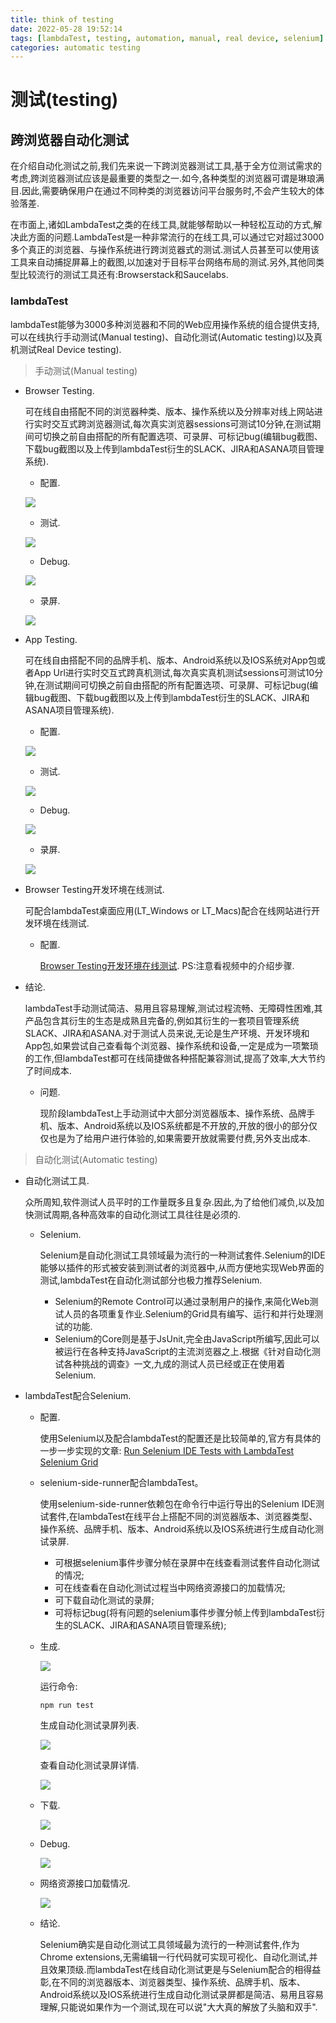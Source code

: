 ```yaml
---
title: think of testing
date: 2022-05-28 19:52:14
tags: [lambdaTest, testing, automation, manual, real device, selenium]
categories: automatic testing
---
```


# 测试(testing)

## 跨浏览器自动化测试

  在介绍自动化测试之前,我们先来说一下跨浏览器测试工具,基于全方位测试需求的考虑,跨浏览器测试应该是最重要的类型之一.如今,各种类型的浏览器可谓是琳琅满目.因此,需要确保用户在通过不同种类的浏览器访问平台服务时,不会产生较大的体验落差.
  
  在市面上,诸如LambdaTest之类的在线工具,就能够帮助以一种轻松互动的方式,解决此方面的问题.LambdaTest是一种非常流行的在线工具,可以通过它对超过3000多个真正的浏览器、与操作系统进行跨浏览器式的测试.测试人员甚至可以使用该工具来自动捕捉屏幕上的截图,以加速对于目标平台网络布局的测试.另外,其他同类型比较流行的测试工具还有:Browserstack和Saucelabs.

### lambdaTest

  lambdaTest能够为3000多种浏览器和不同的Web应用操作系统的组合提供支持,可以在线执行手动测试(Manual testing)、自动化测试(Automatic testing)以及真机测试Real Device testing).

> 手动测试(Manual testing)

  - Browser Testing.

    可在线自由搭配不同的浏览器种类、版本、操作系统以及分辨率对线上网站进行实时交互式跨浏览器测试,每次真实浏览器sessions可测试10分钟,在测试期间可切换之前自由搭配的所有配置选项、可录屏、可标记bug(编辑bug截图、下载bug截图以及上传到lambdaTest衍生的SLACK、JIRA和ASANA项目管理系统).

    - 配置.

    ![](https://image.white-than-wood.zone/lambdaTest/Manual/browser/Manual_home.png)

    - 测试.

    ![](https://image.white-than-wood.zone/lambdaTest/Manual/browser/Manual_testing.png)

    - Debug.

    ![](https://image.white-than-wood.zone/lambdaTest/Manual/browser/Manual_debug.png)

    - 录屏.

    ![](https://image.white-than-wood.zone/lambdaTest/Manual/browser/Manual_video.png)

  - App Testing.

    可在线自由搭配不同的品牌手机、版本、Android系统以及IOS系统对App包或者App Url进行实时交互式跨真机测试,每次真实真机测试sessions可测试10分钟,在测试期间可切换之前自由搭配的所有配置选项、可录屏、可标记bug(编辑bug截图、下载bug截图以及上传到lambdaTest衍生的SLACK、JIRA和ASANA项目管理系统).

    - 配置.

    ![](https://image.white-than-wood.zone/lambdaTest/Manual/app/Manual_home.png)

    - 测试.

    ![](https://image.white-than-wood.zone/lambdaTest/Manual/app/Manual_testing.png)

    - Debug.

    ![](https://image.white-than-wood.zone/lambdaTest/Manual/app/Manual_debug.png)

    - 录屏.

    ![](https://image.white-than-wood.zone/lambdaTest/Manual/app/Manual_video.png)

  - Browser Testing开发环境在线测试.

    可配合lambdaTest桌面应用(LT_Windows or LT_Macs)配合在线网站进行开发环境在线测试.

    - 配置.

      <a href='https://www.lambdatest.com/support/docs/testing-locally-hosted-pages/'>Browser Testing开发环境在线测试</a>. PS:注意看视频中的介绍步骤.

  - 结论.

    lambdaTest手动测试简洁、易用且容易理解,测试过程流畅、无障碍性困难,其产品包含其衍生的生态是成熟且完备的,例如其衍生的一套项目管理系统SLACK、JIRA和ASANA.对于测试人员来说,无论是生产环境、开发环境和App包,如果尝试自己查看每个浏览器、操作系统和设备,一定是成为一项繁琐的工作,但lambdaTest都可在线简捷做各种搭配兼容测试,提高了效率,大大节约了时间成本.

    - 问题.

      现阶段lambdaTest上手动测试中大部分浏览器版本、操作系统、品牌手机、版本、Android系统以及IOS系统都是不开放的,开放的很小的部分仅仅也是为了给用户进行体验的,如果需要开放就需要付费,另外支出成本.

> 自动化测试(Automatic testing)

- 自动化测试工具.

  众所周知,软件测试人员平时的工作量既多且复杂.因此,为了给他们减负,以及加快测试周期,各种高效率的自动化测试工具往往是必须的.

  - Selenium.

    Selenium是自动化测试工具领域最为流行的一种测试套件.Selenium的IDE能够以插件的形式被安装到测试者的浏览器中,从而方便地实现Web界面的测试,lambdaTest在自动化测试部分也极力推荐Selenium.

    - Selenium的Remote Control可以通过录制用户的操作,来简化Web测试人员的各项重复作业.Selenium的Grid具有编写、运行和并行处理测试的功能.
    - Selenium的Core则是基于JsUnit,完全由JavaScript所编写,因此可以被运行在各种支持JavaScript的主流浏览器之上.根据《针对自动化测试各种挑战的调查》一文,九成的测试人员已经或正在使用着Selenium.

- lambdaTest配合Selenium.

  - 配置.

    使用Selenium以及配合lambdaTest的配置还是比较简单的,官方有具体的一步一步实现的文章: <a href='https://www.lambdatest.com/support/docs/run-selenium-ide-tests-on-lambdatest-selenium-cloud-grid/'>Run Selenium IDE Tests with LambdaTest Selenium Grid</a>

  - selenium-side-runner配合lambdaTest。

    使用selenium-side-runner依赖包在命令行中运行导出的Selenium IDE测试套件,在lambdaTest在线平台上搭配不同的浏览器版本、浏览器类型、操作系统、品牌手机、版本、Android系统以及IOS系统进行生成自动化测试录屏.

    - 可根据selenium事件步骤分帧在录屏中在线查看测试套件自动化测试的情况;
    - 可在线查看在自动化测试过程当中网络资源接口的加载情况;
    - 可下载自动化测试的录屏;
    - 可将标记bug(将有问题的selenium事件步骤分帧上传到lambdaTest衍生的SLACK、JIRA和ASANA项目管理系统);

  - 生成.

    ![](https://image.white-than-wood.zone/lambdaTest/Automatic/Automatic_generate.png)

    运行命令:

        npm run test

    生成自动化测试录屏列表.

    ![](https://image.white-than-wood.zone/lambdaTest/Automatic/Automatic_view.png)

    查看自动化测试录屏详情.

    ![](https://image.white-than-wood.zone/lambdaTest/Automatic/Automatic_detail.png)

  - 下载.

    ![](https://image.white-than-wood.zone/lambdaTest/Automatic/Automatic_video.png)

  - Debug.

    ![](https://image.white-than-wood.zone/lambdaTest/Automatic/Automatic_debug.png)

  - 网络资源接口加载情况.

    ![](https://image.white-than-wood.zone/lambdaTest/Automatic/Automatic_network.png)

  - 结论.

    Selenium确实是自动化测试工具领域最为流行的一种测试套件,作为Chrome extensions,无需编辑一行代码就可实现可视化、自动化测试,并且效果顶级.而lambdaTest在线自动化测试更是与Selenium配合的相得益彰,在不同的浏览器版本、浏览器类型、操作系统、品牌手机、版本、Android系统以及IOS系统进行生成自动化测试录屏都是简洁、易用且容易理解,只能说如果作为一个测试,现在可以说"大大真的解放了头脑和双手".